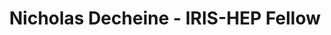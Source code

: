 ---
layout: fellow
pagetype: fellow
permalink: /fellows/decheine.html
fellow-name: Nicholas Decheine
title: Nicholas Decheine - IRIS-HEP Fellow
active: false
dates:
  start: 2021-05-24
  end: 2021-08-21
photo: /assets/images/team/Nicholas-Decheine.jpg
institution: University of Wisconsin - Madison
e-mail: decheine@hep.wisc.edu
project_title: "Implementing ServiceX Data as a Source for ROOT\u2019s RDataFrame"
focus-area: as
project_goal: >
  ServiceX is a smart data delivery service used by physicists to retrieve data subsets
  for analysis. This project aims to develop a streamlined C++ software service that
  bridges the gap between ServiceX experiment data acquisition and the creation and
  instantiation of a ROOT RDataFrame for analysis. It will accomplish this by fetching
  ServiceX data using a user request, construct an RDataFrame instance using the fetched
  data, and return it to the user, ready for analysis. This utility will streamline
  the analysis process so that physicist will spend less time on organizing their
  data and more time doing meaningful analysis on a virtual data frame. The demo dataset
  will be CMS Higgs event data from CERN’s Open Data collection.
mentors:
- gordonwatts
proposal: /assets/pdf/Fellow-Nicholas-Decheine-Proposal.pdf
presentations:
- title: "Implementing ServiceX data as a source for ROOT\u2019s RDataFrame"
  date: 2021-11-01
  url: https://indico.cern.ch/event/1082474/contributions/4551121/attachments/2337502/3984348/ServiceX%20to%20RDataFrame%20Presentation%20%281%29.pdf
  meeting: IRIS-HEP Topical Meetings
  meetingurl: https://indico.cern.ch/event/1082474/
  recordingurl: https://youtu.be/k6T12vY41oA
  focus-area: as
current_status:
github-username: decheine

linkedin-profile: https://www.linkedin.com/in/decheine
---